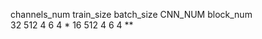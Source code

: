channels_num   train_size batch_size  CNN_NUM block_num   
32             512          4           6       4           *
16             512          4           6       4           **









